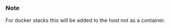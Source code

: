 <!-- usedin: [ _legacy_docker/AddIns/elasticsearch-v1.md, _maestro/AddIns/elasticsearch-v1.md, _node/addins/elasticsearch-v1.md, _rails/AddIns/elasticsearch-v1.md] -->


### Note

For docker stacks this will be added to the host not as a container.



